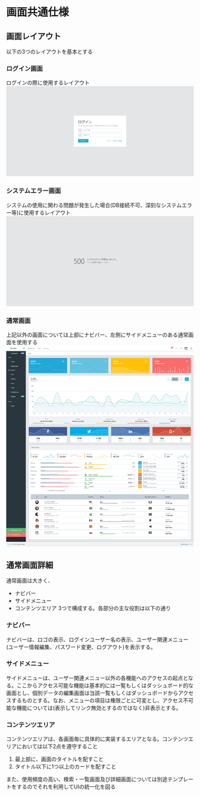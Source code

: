 画面共通仕様
============

画面レイアウト
--------------

以下の3つのレイアウトを基本とする

### ログイン画面

ログインの際に使用するレイアウト
![](images/layout-login.png)

### システムエラー画面

システムの使用に関わる問題が発生した場合(DB接続不可、深刻なシステムエラー等)に使用するレイアウト
![](images/layout-error.png)

### 通常画面

上記以外の画面については上部にナビバー、左側にサイドメニューのある通常画面を使用する
![](images/layout-main.png)

通常画面詳細
------------

通常画面は大きく、
* ナビバー
* サイドメニュー
* コンテンツエリア
3つで構成する。各部分の主な役割は以下の通り

### ナビバー

ナビバーは、ロゴの表示、ログインユーザー名の表示、ユーザー関連メニュー(ユーザー情報編集、パスワード変更、ログアウト)を表示する。

### サイドメニュー

サイドメニューは、ユーザー関連メニュー以外の各機能へのアクセスの起点となる。ここからアクセス可能な機能は基本的には一覧もしくはダッシュボード的な画面とし、個別データの編集画面は当該一覧もしくはダッシュボードからアクセスするものとする。なお、メニューの項目は権限ごとに可変とし、アクセス不可能な機能については(表示してリンク無効とするのではなく)非表示とする。

### コンテンツエリア

コンテンツエリアは、各画面毎に具体的に実装するエリアとなる。コンテンツエリアにおいては以下2点を遵守すること

1. 最上部に、画面のタイトルを配すこと
1. タイトル以下に1つ以上のカードを配すこと

また、使用頻度の高い、検索・一覧画面及び詳細画面については別途テンプレートをするのでそれを利用してUIの統一化を図る